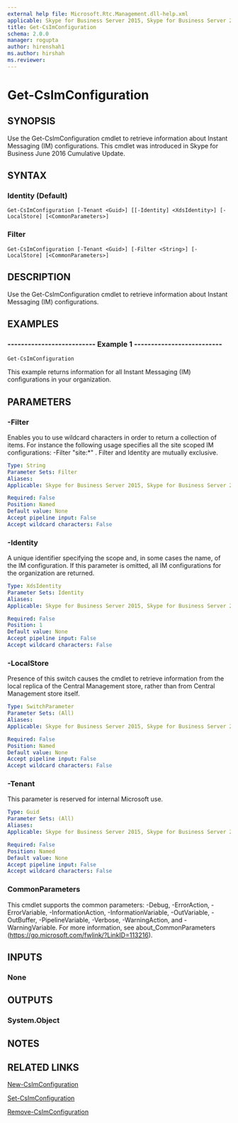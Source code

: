 ```yaml
---
external help file: Microsoft.Rtc.Management.dll-help.xml
applicable: Skype for Business Server 2015, Skype for Business Server 2019
title: Get-CsImConfiguration
schema: 2.0.0
manager: rogupta
author: hirenshah1
ms.author: hirshah
ms.reviewer:
---
```


# Get-CsImConfiguration

## SYNOPSIS
Use the Get-CsImConfiguration cmdlet to retrieve information about Instant Messaging (IM) configurations. This cmdlet was introduced in Skype for Business June 2016 Cumulative Update.

## SYNTAX

### Identity (Default)
```
Get-CsImConfiguration [-Tenant <Guid>] [[-Identity] <XdsIdentity>] [-LocalStore] [<CommonParameters>]
```

### Filter
```
Get-CsImConfiguration [-Tenant <Guid>] [-Filter <String>] [-LocalStore] [<CommonParameters>]
```

## DESCRIPTION
Use the Get-CsImConfiguration cmdlet to retrieve information about Instant Messaging (IM) configurations.

## EXAMPLES

### -------------------------- Example 1 --------------------------
```
Get-CsImConfiguration
```

This example returns information for all Instant Messaging (IM) configurations in your organization.

## PARAMETERS

### -Filter
Enables you to use wildcard characters in order to return a collection of items. For instance the following usage specifies all the site scoped IM configurations: -Filter "site:*" . Filter and Identity are mutually exclusive.

```yaml
Type: String
Parameter Sets: Filter
Aliases: 
Applicable: Skype for Business Server 2015, Skype for Business Server 2019

Required: False
Position: Named
Default value: None
Accept pipeline input: False
Accept wildcard characters: False
```

### -Identity
A unique identifier specifying the scope and, in some cases the name, of the IM configuration. If this parameter is omitted, all IM configurations for the organization are returned.


```yaml
Type: XdsIdentity
Parameter Sets: Identity
Aliases: 
Applicable: Skype for Business Server 2015, Skype for Business Server 2019

Required: False
Position: 1
Default value: None
Accept pipeline input: False
Accept wildcard characters: False
```

### -LocalStore
Presence of this switch causes the cmdlet to retrieve information from the local replica of the Central Management store, rather than from Central Management store itself. 

```yaml
Type: SwitchParameter
Parameter Sets: (All)
Aliases: 
Applicable: Skype for Business Server 2015, Skype for Business Server 2019

Required: False
Position: Named
Default value: None
Accept pipeline input: False
Accept wildcard characters: False
```

### -Tenant
This parameter is reserved for internal Microsoft use.

```yaml
Type: Guid
Parameter Sets: (All)
Aliases: 
Applicable: Skype for Business Server 2015, Skype for Business Server 2019

Required: False
Position: Named
Default value: None
Accept pipeline input: False
Accept wildcard characters: False
```

### CommonParameters
This cmdlet supports the common parameters: -Debug, -ErrorAction, -ErrorVariable, -InformationAction, -InformationVariable, -OutVariable, -OutBuffer, -PipelineVariable, -Verbose, -WarningAction, and -WarningVariable. For more information, see about_CommonParameters (https://go.microsoft.com/fwlink/?LinkID=113216).

## INPUTS

### None


## OUTPUTS

### System.Object


## NOTES

## RELATED LINKS
[New-CsImConfiguration](https://docs.microsoft.com/powershell/module/skype/new-csimconfiguration?view=skype-ps)

[Set-CsImConfiguration](https://docs.microsoft.com/powershell/module/skype/set-csimconfiguration?view=skype-ps)

[Remove-CsImConfiguration](https://docs.microsoft.com/powershell/module/skype/remove-csimconfiguration?view=skype-ps)
